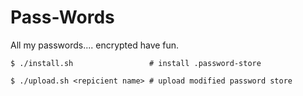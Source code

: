 # Pass-Words

All my passwords.... encrypted have fun.

~~~
$ ./install.sh                 # install .password-store

$ ./upload.sh <repicient name> # upload modified password store
~~~
